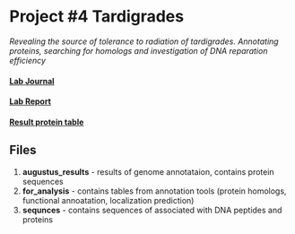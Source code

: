  # Project #4 Tardigrades

_Revealing the source of tolerance to radiation of tardigrades.
Annotating proteins, searching for homologs and investigation of DNA reparation efficiency_

#### [Lab Journal](https://astonishing-comb-764.notion.site/Lab-Journal-784c0d77426943acb7ed98b5715bf128)
#### [Lab Report](https://www.overleaf.com/2483554344mgpztjmwhjys)
#### [Result protein table](https://docs.google.com/spreadsheets/d/1UW5o57PREZGkNAzxXXhbT-50uv6JTiS5AbODn7yC0rs/edit?usp=sharing)  

## Files
1) **augustus_results** - results of genome annotataion, contains protein sequences   
2) **for_analysis** - contains tables from annotation tools (protein homologs, functional annoatation, localization prediction)  
3) **sequnces** - contains sequences of associated with DNA peptides and proteins
